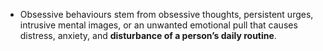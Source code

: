 - Obsessive behaviours stem from obsessive thoughts, persistent urges, intrusive mental images, or an unwanted emotional pull that causes distress, anxiety, and **disturbance of a person’s daily routine**.
